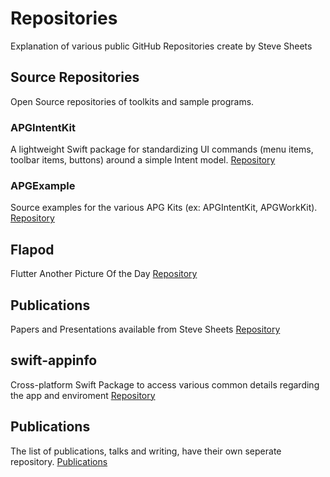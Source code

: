# Repositories
Explanation of various public GitHub Repositories create by Steve Sheets

## Source Repositories
Open Source repositories of toolkits and sample programs.

### APGIntentKit

A lightweight Swift package for standardizing UI commands (menu items, toolbar items, buttons) around a simple Intent model.
[Repository](https://github.com/magesteve/APGIntentKit)

### APGExample

Source examples for the various APG Kits (ex: APGIntentKit, APGWorkKit).
[Repository](https://github.com/magesteve/APGExample)

## Flapod

Flutter Another Picture Of the Day
[Repository](https://github.com/magesteve/Flapod)

## Publications

Papers and Presentations available from Steve Sheets
[Repository](https://github.com/magesteve/publications)

## swift-appinfo

Cross-platform Swift Package to access various common details regarding the app and enviroment
[Repository](https://github.com/magesteve/swift-appinfo)

## Publications

The list of publications, talks and writing, have their own seperate repository.
[Publications](https://github.com/magesteve/publications)
